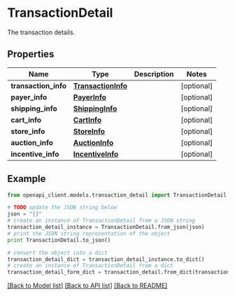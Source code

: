 # TransactionDetail

The transaction details.

## Properties

Name | Type | Description | Notes
------------ | ------------- | ------------- | -------------
**transaction_info** | [**TransactionInfo**](TransactionInfo.md) |  | [optional] 
**payer_info** | [**PayerInfo**](PayerInfo.md) |  | [optional] 
**shipping_info** | [**ShippingInfo**](ShippingInfo.md) |  | [optional] 
**cart_info** | [**CartInfo**](CartInfo.md) |  | [optional] 
**store_info** | [**StoreInfo**](StoreInfo.md) |  | [optional] 
**auction_info** | [**AuctionInfo**](AuctionInfo.md) |  | [optional] 
**incentive_info** | [**IncentiveInfo**](IncentiveInfo.md) |  | [optional] 

## Example

```python
from openapi_client.models.transaction_detail import TransactionDetail

# TODO update the JSON string below
json = "{}"
# create an instance of TransactionDetail from a JSON string
transaction_detail_instance = TransactionDetail.from_json(json)
# print the JSON string representation of the object
print TransactionDetail.to_json()

# convert the object into a dict
transaction_detail_dict = transaction_detail_instance.to_dict()
# create an instance of TransactionDetail from a dict
transaction_detail_form_dict = transaction_detail.from_dict(transaction_detail_dict)
```
[[Back to Model list]](../README.md#documentation-for-models) [[Back to API list]](../README.md#documentation-for-api-endpoints) [[Back to README]](../README.md)



